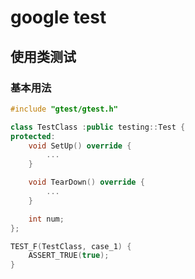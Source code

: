 # google test

## 使用类测试

### 基本用法

```cpp
#include "gtest/gtest.h"

class TestClass :public testing::Test {
protected:
    void SetUp() override {
        ...
    }

    void TearDown() override {
        ...
    }

    int num;
};
```

```cpp
TEST_F(TestClass, case_1) {
    ASSERT_TRUE(true);
}
```
